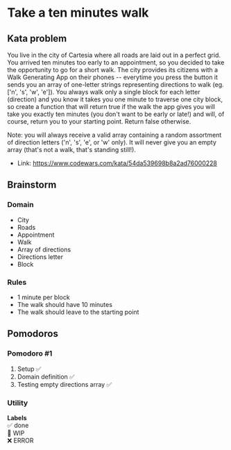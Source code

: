 # Take a ten minutes walk

## Kata problem

You live in the city of Cartesia where all roads are laid out in a perfect grid. You arrived ten minutes too early to an appointment, so you decided to take the opportunity to go for a short walk. The city provides its citizens with a Walk Generating App on their phones -- everytime you press the button it sends you an array of one-letter strings representing directions to walk (eg. ['n', 's', 'w', 'e']). You always walk only a single block for each letter (direction) and you know it takes you one minute to traverse one city block, so create a function that will return true if the walk the app gives you will take you exactly ten minutes (you don't want to be early or late!) and will, of course, return you to your starting point. Return false otherwise.

Note: you will always receive a valid array containing a random assortment of direction letters ('n', 's', 'e', or 'w' only). It will never give you an empty array (that's not a walk, that's standing still!).

- Link: https://www.codewars.com/kata/54da539698b8a2ad76000228

## Brainstorm

### Domain

- City
- Roads
- Appointment
- Walk
- Array of directions
- Directions letter
- Block

### Rules

- 1 minute per block
- The walk should have 10 minutes
- The walk should leave to the starting point

## Pomodoros

### Pomodoro #1

1. Setup ✅
2. Domain definition ✅
3. Testing empty directions array ✅

### Utility

**Labels**  
✅ done  
🚧 WIP  
❌ ERROR
